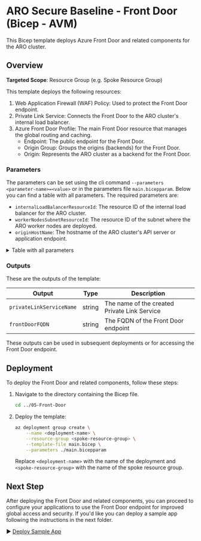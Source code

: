 # ARO Secure Baseline - Front Door (Bicep - AVM)

This Bicep template deploys Azure Front Door and related components for the ARO cluster.

## Overview

**Targeted Scope**: Resource Group (e.g. Spoke Resource Group)

This template deploys the following resources:

1. Web Application Firewall (WAF) Policy: Used to protect the Front Door endpoint.
2. Private Link Service: Connects the Front Door to the ARO cluster's internal load balancer.
3. Azure Front Door Profile: The main Front Door resource that manages the global routing and caching.
   - Endpoint: The public endpoint for the Front Door.
   - Origin Group: Groups the origins (backends) for the Front Door.
   - Origin: Represents the ARO cluster as a backend for the Front Door.

### Parameters

The parameters can be set using the cli command `--parameters <parameter-name>=<value>` or in the parameters file `main.bicepparam`. Below you can find a table with all parameters. The required parameters are:

- `internalLoadBalancerResourceId`: The resource ID of the internal load balancer for the ARO cluster.
- `workerNodesSubnetResourceId`: The resource ID of the subnet where the ARO worker nodes are deployed.
- `originHostName`: The hostname of the ARO cluster's API server or application endpoint.

<details>
<summary>Table with all parameters</summary>

| Name                             | Type   | Description                                                                                                                | Default Value                                                                                           |
|----------------------------------|--------|----------------------------------------------------------------------------------------------------------------------------|--------------------------------------------------------------------------------------------------------|
| `workloadName`                   | string | The name of the workload. Defaults to aro-lza.                                                                              | `'aro-lza'`                                                                                             |
| `location`                       | string | The location of the resources. Defaults to the deployment location.                                                         | `resourceGroup().location`                                                                              |
| `env`                            | string | The type of environment. Defaults to DEV.                                                                                   | `'DEV'`                                                                                                 |
| `hash`                           | string | The hash to be added to every resource name. If not set, a unique string is generated.                                      | `null` (optional parameter)                                                                             |
| `tags`                           | object | The tags to apply to the resources.                                                                                         | Object with `environment`, `workload`, and optionally `hash`                                            |
| `wafPolicyName`                  | string | Name of the Front Door Web Application Firewall (WAF) policy                                                                | Generated using `generateUniqueGlobalName` function                                                     |
| `privateLinkServiceName`         | string | Name of the Private Link Service                                                                                            | Generated using `generateResourceName` function                                                         |
| `internalLoadBalancerResourceId` | string | Resource ID of the internal Load Balancer                                                                                   |                                                                                                          |
| `workerNodesSubnetResourceId`    | string | Resource ID of the Worker Subnet                                                                                            |                                                                                                          |
| `frontDoorProfileName`           | string | Name of the Azure Front Door profile                                                                                        | Generated using `generateResourceName` function                                                         |
| `endpointName`                   | string | Name of the endpoint                                                                                                        | `'endpoint-${substring(uniqueString(resourceGroup().id), 0, 6)}'`                                      |
| `originGroupName`                | string | Name of the origin group                                                                                                    | `'default-origin-group'`                                                                                |
| `originName`                     | string | Name of the origin                                                                                                          | `'default-origin'`                                                                                      |
| `originHostName`                 | string | Hostname of the origin                                                                                                      |                                                                                                          |

</details>

### Outputs

These are the outputs of the template:

| Output                  | Type   | Description                                      |
|-------------------------|--------|--------------------------------------------------|
| `privateLinkServiceName`| string | The name of the created Private Link Service     |
| `frontDoorFQDN`         | string | The FQDN of the Front Door endpoint              |

These outputs can be used in subsequent deployments or for accessing the Front Door endpoint.

## Deployment

To deploy the Front Door and related components, follow these steps:

1. Navigate to the directory containing the Bicep file.

    ```bash
    cd ../05-Front-Door
    ```

2. Deploy the template:

    ```bash
    az deployment group create \
        --name <deployment-name> \
        --resource-group <spoke-resource-group> \
        --template-file main.bicep \
        --parameters ./main.bicepparam
    ```

    Replace `<deployment-name>` with the name of the deployment and `<spoke-resource-group>` with the name of the spoke resource group.

## Next Step

After deploying the Front Door and related components, you can proceed to configure your applications to use the Front Door endpoint for improved global access and security. If you'd like you can deploy a sample app following the instructions in the next folder.

:arrow_forward: [Deploy Sample App](../06-Sample-App/README.md)